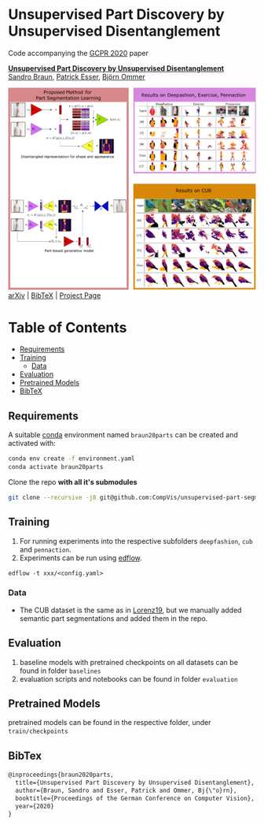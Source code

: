 # Unsupervised Part Discovery by Unsupervised Disentanglement

Code accompanying the [GCPR 2020]() paper

[**Unsupervised Part Discovery by Unsupervised Disentanglement**](https://compvis.github.io/unsupervised-part-segmentation/index.html)<br/>
[Sandro Braun](https://github.com/therealsupermario),
[Patrick Esser](https://github.com/pesser),
[Björn Ommer](https://hci.iwr.uni-heidelberg.de/Staff/bommer)<br/>

![teaser](assets/teaser.png)<br/>
[arXiv](https://arxiv.org/abs/2009.04264) | [BibTeX](#bibtex) | [Project Page](https://compvis.github.io/unsupervised-part-segmentation/index.html)

Table of Contents
=================

* [Requirements](#requirements)
* [Training](#training)
   * [Data](#data)
* [Evaluation](#evaluation)
* [Pretrained Models](#pretrained-models)
* [BibTeX](#bibtex)


## Requirements
A suitable [conda](https://conda.io/) environment named `braun20parts` can be created
and activated with:

```bash
conda env create -f environment.yaml
conda activate braun20parts
```

Clone the repo **with all it's submodules**

```bash
git clone --recursive -j8 git@github.com:CompVis/unsupervised-part-segmentation.git
```



## Training

1. For running experiments into the respective subfolders `deepfashion`, `cub` and `pennaction`.
2. Experiments can be run using [edflow](https://github.com/edflow/edflow).

```
edflow -t xxx/<config.yaml>
```
### Data

* The CUB dataset is the same as in [Lorenz19](https://arxiv.org/pdf/1903.06946.pdf), but we manually added semantic part segmentations and added them in the repo.

## Evaluation

1. baseline models with pretrained checkpoints on all datasets can be found in folder `baselines`
2. evaluation scripts and notebooks can be found in folder `evaluation`

## Pretrained Models

pretrained models can be found in the respective folder, under `train/checkpoints`

## BibTex

```
@inproceedings{braun2020parts,
  title={Unsupervised Part Discovery by Unsupervised Disentanglement},
  author={Braun, Sandro and Esser, Patrick and Ommer, Bj{\"o}rn},
  booktitle={Proceedings of the German Conference on Computer Vision},
  year={2020}
}
```
